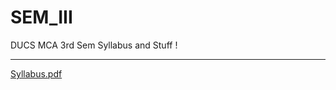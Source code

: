 # SEM_III
DUCS MCA 3rd Sem Syllabus and Stuff !

<hr>

[Syllabus.pdf](https://github.com/shu6h4m/SEM_III/files/9338981/Syllabus.pdf)


